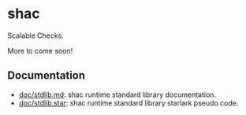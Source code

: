 # shac

Scalable Checks.

More to come soon!

## Documentation

* [doc/stdlib.md](doc/stdlib.md): shac runtime standard library documentation.
* [doc/stdlib.star](doc/stdlib.star): shac runtime standard library starlark
  pseudo code.

